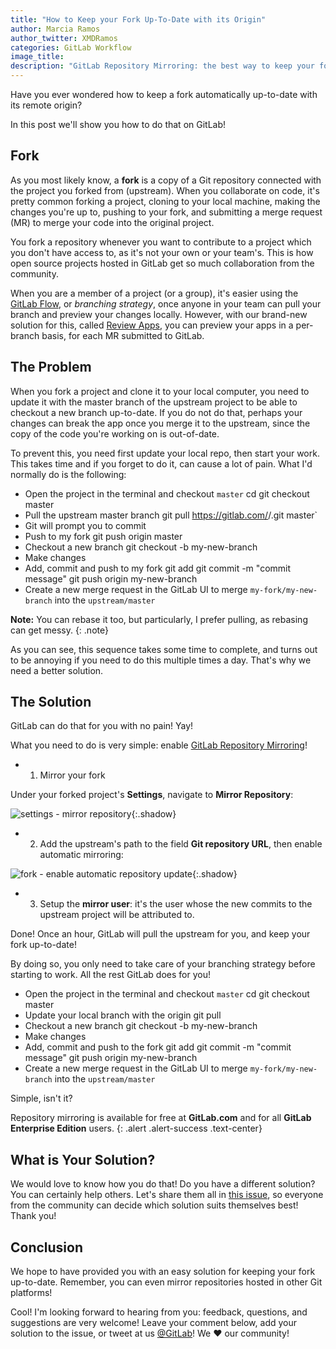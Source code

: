 ```yaml
---
title: "How to Keep your Fork Up-To-Date with its Origin"
author: Marcia Ramos
author_twitter: XMDRamos
categories: GitLab Workflow
image_title: 
description: "GitLab Repository Mirroring: the best way to keep your fork up-to-date!"
---
```


Have you ever wondered how to keep a fork automatically up-to-date with its remote origin?

In this post we'll show you how to do that on GitLab!

<!-- more -->

## Fork

As you most likely know, a **fork** is a copy of a Git repository connected with the project you forked from (upstream). When you collaborate on code, it's pretty common forking a project, cloning to your local machine, making the changes you're up to, pushing to your fork, and submitting a merge request (MR) to merge your code into the original project.

You fork a repository whenever you want to contribute to a project which you don't have access to, as it's not your own or your team's. This is how open source projects hosted in GitLab get so much collaboration from the community.

When you are a member of a project (or a group), it's easier using the [GitLab Flow](/2014/09/29/gitlab-flow/), or _branching strategy_, once anyone in your team can pull your branch and preview your changes locally. However, with our brand-new solution for this, called [Review Apps](/features/review-apps), you can preview your apps in a per-branch basis, for each MR submitted to GitLab.

## The Problem

When you fork a project and clone it to your local computer, you need to update it with the master branch of the upstream project to be able to checkout a new branch up-to-date. If you do not do that, perhaps your changes can break the app once you merge it to the upstream, since the copy of the code you're working on is out-of-date.

To prevent this, you need first update your local repo, then start your work. This takes time and if you forget to do it, can cause a lot of pain. What I'd normally do is the following:

- Open the project in the terminal and checkout `master`
    cd <directory>
    git checkout master
- Pull the upstream master branch
    git pull https://gitlab.com/<namespace>/<project>.git master`
- Git will prompt you to commit
- Push to my fork
    git push origin master
- Checkout a new branch
    git checkout -b my-new-branch
- Make changes
- Add, commit and push to my fork
    git add
    git commit -m "commit message"
    git push origin my-new-branch
- Create a new merge request in the GitLab UI to merge `my-fork/my-new-branch` into the `upstream/master`

**Note:** You can rebase it too, but particularly, I prefer pulling, as rebasing can get messy.
{: .note}

As you can see, this sequence takes some time to complete, and turns out to be annoying if you need to do this multiple times a day. That's why we need a better solution.

## The Solution

GitLab can do that for you with no pain! Yay!

What you need to do is very simple: enable [GitLab Repository Mirroring](https://docs.gitlab.com/ee/workflow/repository_mirroring.html)!

- 1. Mirror your fork

Under your forked project's **Settings**, navigate to **Mirror Repository**:

![settings - mirror repository](/images/blogimages/how-to-keep-your-fork-up-to-date-with-its-origin/mirror-repository-settings.png){:.shadow}

- 2. Add the upstream's path to the field **Git repository URL**, then enable automatic mirroring:

![fork - enable automatic repository update](/images/blogimages/how-to-keep-your-fork-up-to-date-with-its-origin/setup-automatic-mirror.png){:.shadow}

- 3. Setup the **mirror user**: it's the user whose the new commits to the upstream project will be attributed to.

Done! Once an hour, GitLab will pull the upstream for you, and keep your fork up-to-date!

By doing so, you only need to take care of your branching strategy before starting to work. All the rest GitLab does for you!

- Open the project in the terminal and checkout `master`
    cd <directory>
    git checkout master
- Update your local branch with the origin
    git pull
- Checkout a new branch
    git checkout -b my-new-branch
- Make changes
- Add, commit and push to the fork
    git add
    git commit -m "commit message"
    git push origin my-new-branch
- Create a new merge request in the GitLab UI to merge `my-fork/my-new-branch` into the `upstream/master`

Simple, isn't it? 

Repository mirroring is available for free at **GitLab.com** and for all **GitLab Enterprise Edition** users.
{: .alert .alert-success .text-center}

## What is Your Solution?

We would love to know how you do that! Do you have a different solution? You can certainly help others. Let's share them all in [this issue](https://gitlab.com/gitlab-org/gitlab-ce/issues/25147), so everyone from the community can decide which solution suits themselves best! Thank you!

## Conclusion

We hope to have provided you with an easy solution for keeping your fork up-to-date. Remember, you can even mirror repositories hosted in other Git platforms!

Cool! I'm looking forward to hearing from you: feedback, questions, and suggestions are very welcome! Leave your comment below, add your solution to the issue, or tweet at us [@GitLab](https://twitter.com/gitlab)! We ❤️ our community!
